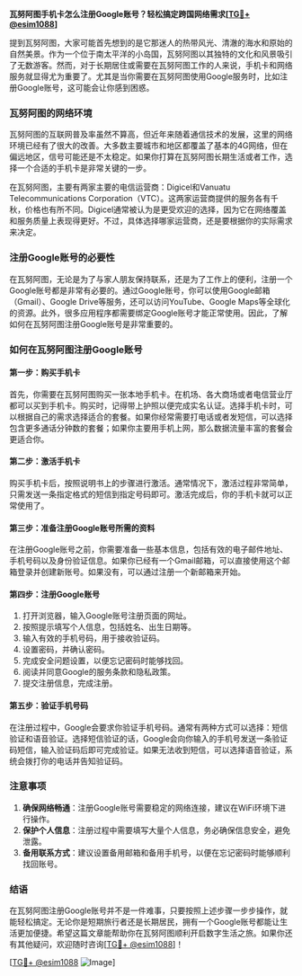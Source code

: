 **瓦努阿图手机卡怎么注册Google账号？轻松搞定跨国网络需求[[TG💪+ @esim1088](https://t.me/s/esim1088)]**

提到瓦努阿图，大家可能首先想到的是它那迷人的热带风光、清澈的海水和原始的自然美景。作为一个位于南太平洋的小岛国，瓦努阿图以其独特的文化和风景吸引了无数游客。然而，对于长期居住或需要在瓦努阿图工作的人来说，手机卡和网络服务就显得尤为重要了。尤其是当你需要在瓦努阿图使用Google服务时，比如注册Google账号，这可能会让你感到困惑。

### 瓦努阿图的网络环境

瓦努阿图的互联网普及率虽然不算高，但近年来随着通信技术的发展，这里的网络环境已经有了很大的改善。大多数主要城市和地区都覆盖了基本的4G网络，但在偏远地区，信号可能还是不太稳定。如果你打算在瓦努阿图长期生活或者工作，选择一个合适的手机卡是非常关键的一步。

在瓦努阿图，主要有两家主要的电信运营商：Digicel和Vanuatu Telecommunications Corporation（VTC）。这两家运营商提供的服务各有千秋，价格也有所不同。Digicel通常被认为是更受欢迎的选择，因为它在网络覆盖和服务质量上表现得更好。不过，具体选择哪家运营商，还是要根据你的实际需求来决定。

### 注册Google账号的必要性

在瓦努阿图，无论是为了与家人朋友保持联系，还是为了工作上的便利，注册一个Google账号都是非常有必要的。通过Google账号，你可以使用Google邮箱（Gmail）、Google Drive等服务，还可以访问YouTube、Google Maps等全球化的资源。此外，很多应用程序都需要绑定Google账号才能正常使用。因此，了解如何在瓦努阿图注册Google账号是非常重要的。

### 如何在瓦努阿图注册Google账号

#### 第一步：购买手机卡

首先，你需要在瓦努阿图购买一张本地手机卡。在机场、各大商场或者电信营业厅都可以买到手机卡。购买时，记得带上护照以便完成实名认证。选择手机卡时，可以根据自己的需求选择适合的套餐。如果你经常需要打电话或者发短信，可以选择包含更多通话分钟数的套餐；如果你主要用手机上网，那么数据流量丰富的套餐会更适合你。

#### 第二步：激活手机卡

购买手机卡后，按照说明书上的步骤进行激活。通常情况下，激活过程非常简单，只需发送一条指定格式的短信到指定号码即可。激活完成后，你的手机卡就可以正常使用了。

#### 第三步：准备注册Google账号所需的资料

在注册Google账号之前，你需要准备一些基本信息，包括有效的电子邮件地址、手机号码以及身份验证信息。如果你已经有一个Gmail邮箱，可以直接使用这个邮箱登录并创建新账号。如果没有，可以通过注册一个新邮箱来开始。

#### 第四步：注册Google账号

1. 打开浏览器，输入Google账号注册页面的网址。
2. 按照提示填写个人信息，包括姓名、出生日期等。
3. 输入有效的手机号码，用于接收验证码。
4. 设置密码，并确认密码。
5. 完成安全问题设置，以便忘记密码时能够找回。
6. 阅读并同意Google的服务条款和隐私政策。
7. 提交注册信息，完成注册。

#### 第五步：验证手机号码

在注册过程中，Google会要求你验证手机号码。通常有两种方式可以选择：短信验证和语音验证。选择短信验证的话，Google会向你输入的手机号发送一条验证码短信，输入验证码后即可完成验证。如果无法收到短信，可以选择语音验证，系统会拨打你的电话并告知验证码。

### 注意事项

1. **确保网络畅通**：注册Google账号需要稳定的网络连接，建议在WiFi环境下进行操作。
2. **保护个人信息**：注册过程中需要填写大量个人信息，务必确保信息安全，避免泄露。
3. **备用联系方式**：建议设置备用邮箱和备用手机号，以便在忘记密码时能够顺利找回账号。

### 结语

在瓦努阿图注册Google账号并不是一件难事，只要按照上述步骤一步步操作，就能轻松搞定。无论你是短期旅行者还是长期居民，拥有一个Google账号都能让生活更加便捷。希望这篇文章能帮助你在瓦努阿图顺利开启数字生活之旅。如果你还有其他疑问，欢迎随时咨询[[TG💪+ @esim1088](https://t.me/s/esim1088)]！

[[TG💪+ @esim1088](https://t.me/s/esim1088) ![Image](https://i.postimg.cc/4NQfJmqS/Snipaste-2025-05-13-00-14-12.png)]